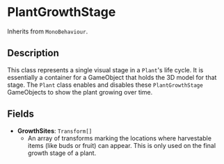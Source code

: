 # PlantGrowthStage

Inherits from `MonoBehaviour`.

## Description

This class represents a single visual stage in a `Plant`'s life cycle. It is essentially a container for a GameObject that holds the 3D model for that stage. The `Plant` class enables and disables these `PlantGrowthStage` GameObjects to show the plant growing over time.

## Fields

-   **GrowthSites**: `Transform[]`
    -   An array of transforms marking the locations where harvestable items (like buds or fruit) can appear. This is only used on the final growth stage of a plant.

